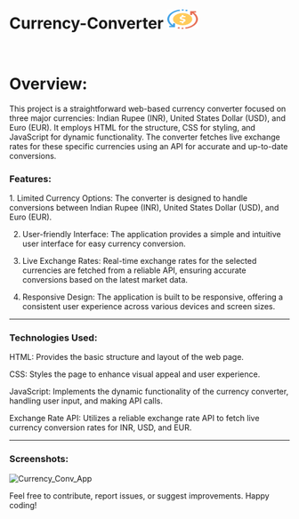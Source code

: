 # Currency-Converter <img src="images/fevicon.png" alt="" height="35" width="55"/>
<br>

<h1>Overview:</h1>
This project is a straightforward web-based currency converter focused on three major currencies: Indian Rupee (INR), United States Dollar (USD), and Euro (EUR). It employs HTML for the structure, CSS for styling, and JavaScript for dynamic functionality. The converter fetches live exchange rates for these specific currencies using an API for accurate and up-to-date conversions.

<h3>Features:</h3>
1. Limited Currency Options: The converter is designed to handle conversions between Indian Rupee (INR), United States Dollar (USD), and Euro (EUR).

2. User-friendly Interface: The application provides a simple and intuitive user interface for easy currency conversion.

3. Live Exchange Rates: Real-time exchange rates for the selected currencies are fetched from a reliable API, ensuring accurate conversions based on the latest market data.

4. Responsive Design: The application is built to be responsive, offering a consistent user experience across various devices and screen sizes.
<hr>

<h3>Technologies Used:</h3>
HTML: Provides the basic structure and layout of the web page.

CSS: Styles the page to enhance visual appeal and user experience.

JavaScript: Implements the dynamic functionality of the currency converter, handling user input, and making API calls.

Exchange Rate API: Utilizes a reliable exchange rate API to fetch live currency conversion rates for INR, USD, and EUR.
<hr>

<h3>Screenshots:</h3>


![Currency_Conv_App](https://github.com/prajyotkalekar/Currency_Converter/assets/141732867/5af58700-e4a2-413c-89d9-e7de848f8ed9)


Feel free to contribute, report issues, or suggest improvements. Happy coding!
